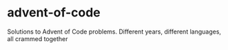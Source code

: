 # advent-of-code
Solutions to Advent of Code problems. Different years, different languages, all crammed together
